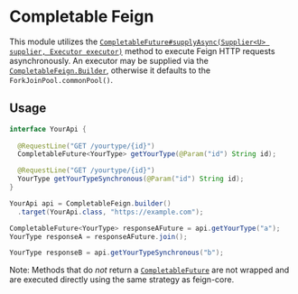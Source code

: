 # Completable Feign

This module utilizes the [`CompletableFuture#supplyAsync(Supplier<U> supplier, Executor executor)`](https://docs.oracle.com/javase/8/docs/api/java/util/concurrent/CompletableFuture.html) method to execute Feign HTTP requests asynchronously.  An executor may be supplied via the [`CompletableFeign.Builder`](src/engineering.clientside.completable_feign/java/engineering/clientside/feign/completable/CompletableFeign.java#L18), otherwise it defaults to the `ForkJoinPool.commonPool()`.

## Usage 

```java
interface YourApi {
  
  @RequestLine("GET /yourtype/{id}")
  CompletableFuture<YourType> getYourType(@Param("id") String id);

  @RequestLine("GET /yourtype/{id}")
  YourType getYourTypeSynchronous(@Param("id") String id);
}

YourApi api = CompletableFeign.builder()
  .target(YourApi.class, "https://example.com");

CompletableFuture<YourType> responseAFuture = api.getYourType("a");
YourType responseA = responseAFuture.join();

YourType responseB = api.getYourTypeSynchronous("b");
```

Note: Methods that do *not* return a [`CompletableFuture`]() are not wrapped and are executed directly using the same strategy as feign-core.
